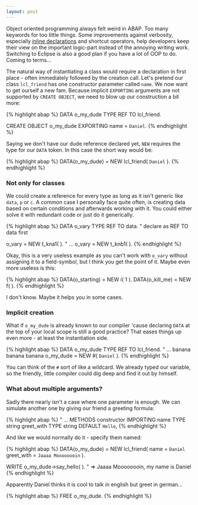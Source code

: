 ```yaml
---
layout: post
---
```


Object oriented programming always felt weird in ABAP. Too many keywords for too little things. Some improvements against verbosity, especially [inline declarations](/2017/03/13/cuta-inline-declarations.html) and shortcut operators, help developers keep their view on the important logic-part instead of the annoying writing work. Switching to Eclipse is also a good plan if you have a lot of OOP to do. Coming to terms...

The natural way of instantiating a class would require a declaration in first place - often immediately followed by the creation call. Let's pretend our class `lcl_friend` has one constructor parameter called `name`. We now want to get ourself a new fam. Because implicit `EXPORTING` arguments are not supported by `CREATE OBJECT`, we need to blow up our construction a bit more:

{% highlight abap %}
DATA o_my_dude TYPE REF TO lcl_friend.

CREATE OBJECT o_my_dude
    EXPORTING
        name = `Daniel`.
{% endhighlight %}

Saying we don't have our dude reference declared yet, `NEW` requires the type for our `DATA` token. In this case the short way would be:

{% highlight abap %}
DATA(o_my_dude) = NEW lcl_friend( `Daniel` ).
{% endhighlight %}

### Not only for classes

We could create a reference for every type as long as it isn't generic like `data`, `p` or `c`. A common case I personally face quite often, is creating data based on certain conditions and afterwards working with it. You could either solve it with redundant code or just do it generically.

{% highlight abap %}
DATA o_vary TYPE REF TO data. &quot; declare as REF TO data first

o_vary = NEW t_kna1( ).
&quot; ...
o_vary = NEW t_knb1( ).
{% endhighlight %}

Okay, this is a very useless example as you can't work with `o_vary` without assigning it to a field-symbol, but I think you get the point of it. Maybe even more useless is this:

{% highlight abap %}
DATA(o_starting) = NEW i( 1 ).
DATA(o_kill_me) = NEW f( ).
{% endhighlight %}

I don't know. Maybe it helps you in some cases.

### Implicit creation

What if `o_my_dude` is already known to our compiler 'cause declaring `DATA` at the top of your local scope is still a good practice? That eases things up even more - at least the instantiation side.

{% highlight abap %}
DATA o_my_dude TYPE REF TO lcl_friend.
&quot; ... banana banana banana
o_my_dude = NEW #( `Daniel` ).
{% endhighlight %}

You can think of the `#` sort of like a wildcard. We already typed our variable, so the friendly, little compiler could dig deep and find it out by himself.

### What about multiple arguments?

Sadly there nearly isn't a case where one parameter is enough. We can simulate another one by giving our friend a greeting formula:

{% highlight abap %}
&quot; ...
METHODS
    constructor
        IMPORTING
            name        TYPE string
            greet_with  TYPE string DEFAULT `Hello`,
{% endhighlight %}

And like we would normally do it - specify them named:

{% highlight abap %}
DATA(o_my_dude) = NEW lcl_friend(
    name = `Daniel`
    greet_with = `Jaaaa Moooooooin`
).

WRITE o_my_dude-&gt;say_hello( ).
&quot; =&gt; Jaaaa Moooooooin, my name is Daniel
{% endhighlight %}

Apparently Daniel thinks it is cool to talk in english but greet in german...

{% highlight abap %}
FREE o_my_dude.
{% endhighlight %}
